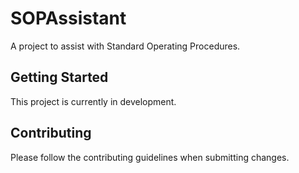 # SOPAssistant

A project to assist with Standard Operating Procedures.

## Getting Started

This project is currently in development.

## Contributing

Please follow the contributing guidelines when submitting changes.
